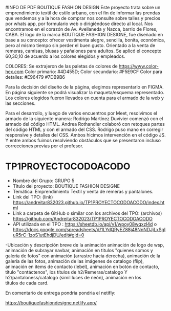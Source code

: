 
#INFO DE PDF 
BOUTIQUE FASHION DESIGN 
 Este proyecto trata sobre un emprendimiento textil de estilo urbano, con el fin de informar las prendas que vendemos y a la hora de comprar nos consulte sobre talles y precios por whats app, por formulario web o dirigiéndose directo al local. Nos encontramos en el corazón de Av. Avellaneda y Nazca, barrio de Flores, CABA.
El logo de la marca BOUTIQUE FASHION DESIGNE, fue diseñado en base a su concepto: ofrecer vestimenta alegre, sencilla, bonita, económica, pero al mismo tiempo sin perder el buen gusto. Orientado a la venta de remeras, camisas, blusas y pañalones para adultos. Se aplicó el concepto 60,30,10 de acuerdo a los colores elegidos y empleados.

COLORES: Se extrajeron de las paletas de colores de https://www.color-hex.com
Color primario: #4D455D;
Color secundario: #F5E9CF
Color para detalles: 
   #E96479 
   #7DB9B6

Para la decisión del diseño de la página, elegimos representarlo en FIGMA. En página siguiente se podrá visualizar la maqueta/esquema representado. Los colores elegidos fueron llevados en cuenta para el armado de la web y las secciones.



Para el desarrollo, y luego de varios encuentros por Meet, resolvimos el armado de la siguiente manera:
Rodrigo Martínez Duvivier comenzó con el armado del código HTML. Andrea Rothandler colaboró con retoques partes del código HTML y con el armado del CSS. Rodrigo puso mano en corregir responsive y detalles del CSS. Ambos hicimos intervención en el código JS.
Y entre ambos fuimos resolviendo obstáculos que se presentaron incluso correcciones previas por el profesor.





# TP1PROYECTOCODOACODO

- Nombre del Grupo: GRUPO 5
- Título del proyecto: BOUTIQUE FASHION DESIGNE
- Temática: Emprendimiento Textil y venta de remeras y pantalones.
- Link del TPO: (link) https://andreitar832023.github.io/TP1PROYECTOCODOACODO/index.html
- Link a carpeta de GitHub o similar con los archivos del TPO: (archivos) https://github.com/Andreitar832023/TP1PROYECTOCODOACODO
- API utilizada en el TPO : https://sheetdb.io/api/v1/wpoy08wqxzl4d   o  https://docs.google.com/spreadsheets/d/1LYdQRyEZ88j48NnNDJjLxSgIuR5rC-1zoS1utEhdjDU/edit#gid=0

-Ubicación y descripción breve de la animación
animación de logo de wsp, animación de subrayar navbar, animación en titulos "quienes somos y galería de fotos" con animación  (arrastre hacia derecha), animación de la galería de las fotos, animación de las imágenes de catalogo (flip), animación en items de contacto (lebel), animación en botón de contacto, título "contáctenos", los títulos de h2/Remeras/catalogo Y h2/pantaloness/catalogo (simil luces de neón), animación en los títulos de cada card.


En comentario de entrega pondria pondria el netifly:

https://boutiquefashiondesigne.netlify.app/

